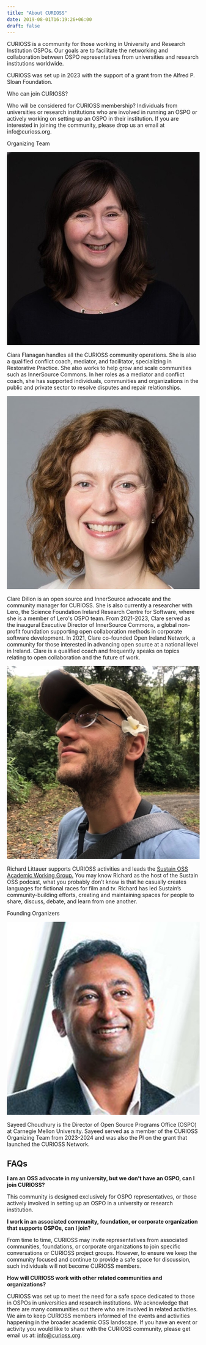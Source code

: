 ```yaml
---
title: "About CURIOSS"
date: 2019-08-01T16:19:26+06:00
draft: false
---
```

CURIOSS is a community for those working in University and Research Institution OSPOs. Our goals are to facilitate the networking and collaboration between OSPO representatives from universities and research institutions worldwide.

CURIOSS was set up in 2023 with the support of a grant from the Alfred P. Sloan Foundation. 

<div >
<p class="h1 row text-center justify-content-md-center">Who can join CURIOSS?</p>
Who will be considered for CURIOSS membership? Individuals from universities or research institutions who are involved in running an OSPO or actively working on setting up an OSPO in their institution. If you are interested in joining the community, please drop us an email at info@curioss.org.
</div>

<div class="row text-center justify-content-md-center" id="team">
  <div class="col-sm-12">
    <p class="h1">Organizing Team</p>
  </div>
  <div class="col-12 col-sm-6">
    <div class="row">
      <div class="col-6 offset-3">
        <img src="/images/about/team/ciara.png" alt="Ciara Flanagan"/>
      </div>
    </div>
    <p>Ciara Flanagan handles all the CURIOSS community operations. She is also a qualified conflict coach, mediator, and facilitator, specializing in Restorative Practice. She also works to help grow and scale communities such as InnerSource Commons.
    In her roles as a mediator and conflict coach, she has supported individuals, communities and organizations in the public and private sector to resolve disputes and repair relationships.
    </p>
  </div>
  <div class="col-12 col-sm-6">
    <div class="row">
      <div class="col-6 offset-3">
        <img src="/images/about/team/clare.png" alt="Clare Dillon"/>
      </div>
    </div>
    <p>Clare Dillon is an open source and InnerSource advocate and the community manager for CURIOSS. She is also currently a researcher with Lero, the Science Foundation Ireland Research Centre for Software, where she is a member of Lero's OSPO team. From 2021-2023, Clare served as the inaugural Executive Director of InnerSource Commons, a global non-profit foundation supporting open collaboration methods in corporate software development. In 2021, Clare co-founded Open Ireland Network, a community for those interested in advancing open source at a national level in Ireland. Clare is a qualified coach and frequently speaks on topics relating to open collaboration and the future of work.
    </p>
  </div>
  <div class="col-12 col-sm-6">
    <div class="row">
      <div class="col-6 offset-3">
        <img src="/images/about/team/richard.png" alt="Richard Littauer"/>
      </div>
    </div>
    <p>Richard Littauer supports CURIOSS activities and leads the <a href="https://sustainoss.org/working-groups/academic-projects/" target="_blank">Sustain OSS Academic Working Group.</a> You may know Richard as the host of the Sustain OSS podcast, what you probably don’t know is that he casually creates languages for fictional races for film and tv. Richard has led Sustain’s community-building efforts, creating and maintaining spaces for people to share, discuss, debate, and learn from one another. 
    </p>
  </div>
</div>
<div class="row text-center justify-content-md-center" id="founding-team">
  <div class="col-12 col-sm-6">
    <p class="h2">Founding Organizers</p>
  </div>
  <div class="row">
      <div class="col-6 offset-3">
        <img src="/images/about/team/sc.png" alt="Sayeed Choudhury"/>
      </div>
    </div>
    <p>Sayeed Choudhury is the Director of Open Source Programs Office (OSPO) at Carnegie Mellon University. Sayeed served as a member of the CURIOSS Organizing Team from 2023-2024 and was also the PI on the grant that launched the CURIOSS Network.
    </p>
</div>
</div>

## FAQs


<b>I am an OSS advocate in my university, but we don’t have an OSPO, can I join CURIOSS? </b>

This community is designed exclusively for OSPO representatives, or those actively involved in setting up an OSPO in a university or research institution. 

<b>I work in an associated community, foundation, or corporate organization that supports OSPOs, can I join?</b> 

From time to time, CURIOSS may invite representatives from associated communities, foundations, or corporate organizations to join specific conversations or CURIOSS project groups. However, to ensure we keep the community focused and continue to provide a safe space for discussion, such individuals will not become CURIOSS members.

<b>How will CURIOSS work with other related communities and organizations?</b>

CURIOSS was set up to meet the need for a safe space dedicated to those in OSPOs in universities and research institutions. We acknowledge that there are many communities out there who are involved in related activities. We aim to keep CURIOSS members informed of the events and activities happening in the broader academic OSS landscape. If you have an event or activity you would like to share with the CURIOSS community, please get email us at: info@curioss.org.


